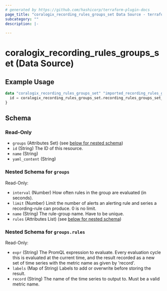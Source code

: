 ```yaml
---
# generated by https://github.com/hashicorp/terraform-plugin-docs
page_title: "coralogix_recording_rules_groups_set Data Source - terraform-provider-coralogix"
subcategory: ""
description: |-
  
---
```


# coralogix_recording_rules_groups_set (Data Source)



## Example Usage

```terraform
data "coralogix_recording_rules_groups_set" "imported_recording_rules_groups_set" {
  id = coralogix_recording_rules_groups_set.recording_rules_groups_set_explicit.id
}
```

<!-- schema generated by tfplugindocs -->
## Schema

### Read-Only

- `groups` (Attributes Set) (see [below for nested schema](#nestedatt--groups))
- `id` (String) The ID of this resource.
- `name` (String)
- `yaml_content` (String)

<a id="nestedatt--groups"></a>
### Nested Schema for `groups`

Read-Only:

- `interval` (Number) How often rules in the group are evaluated (in seconds).
- `limit` (Number) Limit the number of alerts an alerting rule and series a recording-rule can produce. 0 is no limit.
- `name` (String) The rule-group name. Have to be unique.
- `rules` (Attributes List) (see [below for nested schema](#nestedatt--groups--rules))

<a id="nestedatt--groups--rules"></a>
### Nested Schema for `groups.rules`

Read-Only:

- `expr` (String) The PromQL expression to evaluate. Every evaluation cycle this is evaluated at the current time, and the result recorded as a new set of time series with the metric name as given by 'record'.
- `labels` (Map of String) Labels to add or overwrite before storing the result.
- `record` (String) The name of the time series to output to. Must be a valid metric name.
